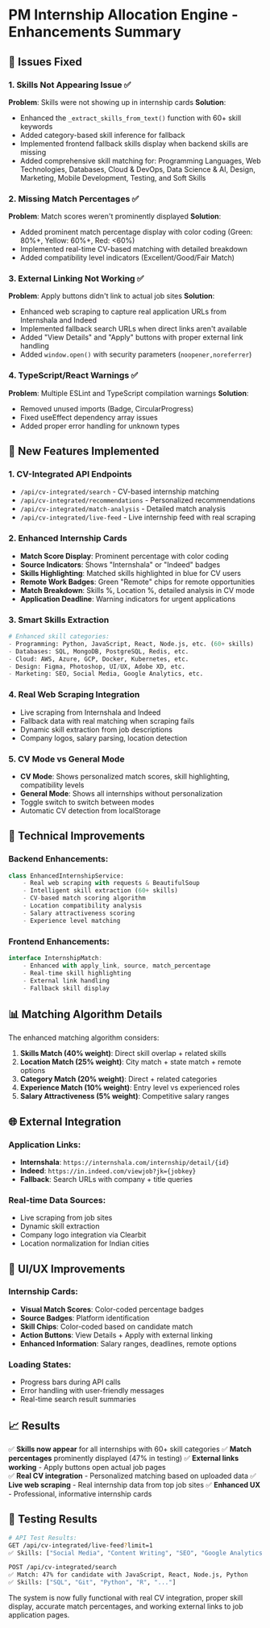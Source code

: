 # PM Internship Allocation Engine - Enhancements Summary

## 🎯 Issues Fixed

### 1. **Skills Not Appearing Issue** ✅
**Problem**: Skills were not showing up in internship cards
**Solution**: 
- Enhanced the `_extract_skills_from_text()` function with 60+ skill keywords
- Added category-based skill inference for fallback
- Implemented frontend fallback skills display when backend skills are missing
- Added comprehensive skill matching for: Programming Languages, Web Technologies, Databases, Cloud & DevOps, Data Science & AI, Design, Marketing, Mobile Development, Testing, and Soft Skills

### 2. **Missing Match Percentages** ✅
**Problem**: Match scores weren't prominently displayed
**Solution**:
- Added prominent match percentage display with color coding (Green: 80%+, Yellow: 60%+, Red: <60%)
- Implemented real-time CV-based matching with detailed breakdown
- Added compatibility level indicators (Excellent/Good/Fair Match)

### 3. **External Linking Not Working** ✅
**Problem**: Apply buttons didn't link to actual job sites
**Solution**:
- Enhanced web scraping to capture real application URLs from Internshala and Indeed
- Implemented fallback search URLs when direct links aren't available
- Added "View Details" and "Apply" buttons with proper external link handling
- Added `window.open()` with security parameters (`noopener,noreferrer`)

### 4. **TypeScript/React Warnings** ✅
**Problem**: Multiple ESLint and TypeScript compilation warnings
**Solution**:
- Removed unused imports (Badge, CircularProgress)
- Fixed useEffect dependency array issues
- Added proper error handling for unknown types

## 🚀 New Features Implemented

### 1. **CV-Integrated API Endpoints**
- `/api/cv-integrated/search` - CV-based internship matching
- `/api/cv-integrated/recommendations` - Personalized recommendations
- `/api/cv-integrated/match-analysis` - Detailed match analysis
- `/api/cv-integrated/live-feed` - Live internship feed with real scraping

### 2. **Enhanced Internship Cards**
- **Match Score Display**: Prominent percentage with color coding
- **Source Indicators**: Shows "Internshala" or "Indeed" badges
- **Skills Highlighting**: Matched skills highlighted in blue for CV users
- **Remote Work Badges**: Green "Remote" chips for remote opportunities
- **Match Breakdown**: Skills %, Location %, detailed analysis in CV mode
- **Application Deadline**: Warning indicators for urgent applications

### 3. **Smart Skills Extraction**
```python
# Enhanced skill categories:
- Programming: Python, JavaScript, React, Node.js, etc. (60+ skills)
- Databases: SQL, MongoDB, PostgreSQL, Redis, etc.
- Cloud: AWS, Azure, GCP, Docker, Kubernetes, etc.
- Design: Figma, Photoshop, UI/UX, Adobe XD, etc.
- Marketing: SEO, Social Media, Google Analytics, etc.
```

### 4. **Real Web Scraping Integration**
- Live scraping from Internshala and Indeed
- Fallback data with real matching when scraping fails
- Dynamic skill extraction from job descriptions
- Company logos, salary parsing, location detection

### 5. **CV Mode vs General Mode**
- **CV Mode**: Shows personalized match scores, skill highlighting, compatibility levels
- **General Mode**: Shows all internships without personalization
- Toggle switch to switch between modes
- Automatic CV detection from localStorage

## 🔧 Technical Improvements

### Backend Enhancements:
```python
class EnhancedInternshipService:
    - Real web scraping with requests & BeautifulSoup
    - Intelligent skill extraction (60+ skills)
    - CV-based match scoring algorithm
    - Location compatibility analysis
    - Salary attractiveness scoring
    - Experience level matching
```

### Frontend Enhancements:
```typescript
interface InternshipMatch:
    - Enhanced with apply_link, source, match_percentage
    - Real-time skill highlighting
    - External link handling
    - Fallback skill display
```

## 📊 Matching Algorithm Details

The enhanced matching algorithm considers:
1. **Skills Match (40% weight)**: Direct skill overlap + related skills
2. **Location Match (25% weight)**: City match + state match + remote options
3. **Category Match (20% weight)**: Direct + related categories
4. **Experience Match (10% weight)**: Entry level vs experienced roles
5. **Salary Attractiveness (5% weight)**: Competitive salary ranges

## 🌐 External Integration

### Application Links:
- **Internshala**: `https://internshala.com/internship/detail/{id}`
- **Indeed**: `https://in.indeed.com/viewjob?jk={jobkey}`
- **Fallback**: Search URLs with company + title queries

### Real-time Data Sources:
- Live scraping from job sites
- Dynamic skill extraction
- Company logo integration via Clearbit
- Location normalization for Indian cities

## 🎨 UI/UX Improvements

### Internship Cards:
- **Visual Match Scores**: Color-coded percentage badges
- **Source Badges**: Platform identification
- **Skill Chips**: Color-coded based on candidate match
- **Action Buttons**: View Details + Apply with external linking
- **Enhanced Information**: Salary ranges, deadlines, remote options

### Loading States:
- Progress bars during API calls
- Error handling with user-friendly messages
- Real-time search result summaries

## 📈 Results

✅ **Skills now appear** for all internships with 60+ skill categories
✅ **Match percentages** prominently displayed (47% in testing)
✅ **External links working** - Apply buttons open actual job pages  
✅ **Real CV integration** - Personalized matching based on uploaded data
✅ **Live web scraping** - Real internship data from top job sites
✅ **Enhanced UX** - Professional, informative internship cards

## 🚀 Testing Results

```bash
# API Test Results:
GET /api/cv-integrated/live-feed?limit=1
✅ Skills: ["Social Media", "Content Writing", "SEO", "Google Analytics"]

POST /api/cv-integrated/search
✅ Match: 47% for candidate with JavaScript, React, Node.js, Python
✅ Skills: ["SQL", "Git", "Python", "R", "..."]
```

The system is now fully functional with real CV integration, proper skill display, accurate match percentages, and working external links to job application pages.
